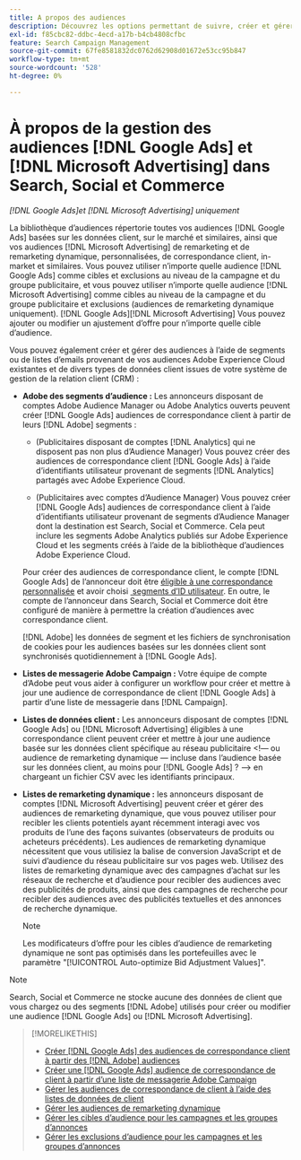 ```yaml
---
title: A propos des audiences
description: Découvrez les options permettant de suivre, créer et gérer les audiences  [!DNL Google Ads] et  [!DNL Microsoft Advertising] .
exl-id: f85cbc82-ddbc-4ecd-a17b-b4cb4808cfbc
feature: Search Campaign Management
source-git-commit: 67fe8581832dc0762d62908d01672e53cc95b847
workflow-type: tm+mt
source-wordcount: '528'
ht-degree: 0%

---
```


# À propos de la gestion des audiences [!DNL Google Ads] et [!DNL Microsoft Advertising] dans Search, Social et Commerce

*[!DNL Google Ads]et [!DNL Microsoft Advertising] uniquement*

La bibliothèque d’audiences répertorie toutes vos audiences [!DNL Google Ads] basées sur les données client, sur le marché et similaires, ainsi que vos audiences [!DNL Microsoft Advertising] de remarketing et de remarketing dynamique, personnalisées, de correspondance client, in-market et similaires. Vous pouvez utiliser n’importe quelle audience [!DNL Google Ads] comme cibles et exclusions au niveau de la campagne et du groupe publicitaire, et vous pouvez utiliser n’importe quelle audience [!DNL Microsoft Advertising] comme cibles au niveau de la campagne et du groupe publicitaire et exclusions (audiences de remarketing dynamique uniquement). [!DNL Google Ads][!DNL Microsoft Advertising] Vous pouvez ajouter ou modifier un ajustement d’offre pour n’importe quelle cible d’audience.

Vous pouvez également créer et gérer des audiences à l’aide de segments ou de listes d’emails provenant de vos audiences Adobe Experience Cloud existantes et de divers types de données client issues de votre système de gestion de la relation client (CRM) :

* **Adobe des segments d’audience :** Les annonceurs disposant de comptes Adobe Audience Manager ou Adobe Analytics ouverts peuvent créer [!DNL Google Ads] audiences de correspondance client à partir de leurs [!DNL Adobe] segments :

   * (Publicitaires disposant de comptes [!DNL Analytics] qui ne disposent pas non plus d’Audience Manager) Vous pouvez créer des audiences de correspondance client [!DNL Google Ads] à l’aide d’identifiants utilisateur provenant de segments [!DNL Analytics] partagés avec Adobe Experience Cloud.

   * (Publicitaires avec comptes d’Audience Manager) Vous pouvez créer [!DNL Google Ads] audiences de correspondance client à l’aide d’identifiants utilisateur provenant de segments d’Audience Manager dont la destination est Search, Social et Commerce. Cela peut inclure les segments Adobe Analytics publiés sur Adobe Experience Cloud et les segments créés à l’aide de la bibliothèque d’audiences Adobe Experience Cloud.

  Pour créer des audiences de correspondance client, le compte [!DNL Google Ads] de l’annonceur doit être [éligible à une correspondance personnalisée](https://support.google.com/adspolicy/answer/6299717) et avoir choisi [&#x200B; segments d’ID utilisateur](https://support.google.com/google-ads/answer/9199250). En outre, le compte de l’annonceur dans Search, Social et Commerce doit être configuré de manière à permettre la création d’audiences avec correspondance client.

  [!DNL Adobe] les données de segment et les fichiers de synchronisation de cookies pour les audiences basées sur les données client sont synchronisés quotidiennement à [!DNL Google Ads].

* **Listes de messagerie Adobe Campaign :** Votre équipe de compte d’Adobe peut vous aider à configurer un workflow pour créer et mettre à jour une audience de correspondance de client [!DNL Google Ads] à partir d’une liste de messagerie dans [!DNL Campaign].

* **Listes de données client :** Les annonceurs disposant de comptes [!DNL Google Ads] ou [!DNL Microsoft Advertising] éligibles à une correspondance client peuvent créer et mettre à jour une audience basée sur les données client spécifique au réseau publicitaire &lt;!— ou audience de remarketing dynamique — incluse dans l’audience basée sur les données client, au moins pour [!DNL Google Ads] ? —> en chargeant un fichier CSV avec les identifiants principaux.

* **Listes de remarketing dynamique :** les annonceurs disposant de comptes [!DNL Microsoft Advertising] peuvent créer et gérer des audiences de remarketing dynamique, que vous pouvez utiliser pour recibler les clients potentiels ayant récemment interagi avec vos produits de l’une des façons suivantes (observateurs de produits ou acheteurs précédents). Les audiences de remarketing dynamique nécessitent que vous utilisiez la balise de conversion JavaScript et de suivi d’audience du réseau publicitaire sur vos pages web. Utilisez des listes de remarketing dynamique avec des campagnes d’achat sur les réseaux de recherche et d’audience pour recibler des audiences avec des publicités de produits, ainsi que des campagnes de recherche pour recibler des audiences avec des publicités textuelles et des annonces de recherche dynamique. <!--[For [!DNL Google Ads], these are technically included in a customer data-based audience, so word this all carefully when we add support for them.]-->

  >[!NOTE]
  >
  >Les modificateurs d’offre pour les cibles d’audience de remarketing dynamique ne sont pas optimisés dans les portefeuilles avec le paramètre &quot;[!UICONTROL Auto-optimize Bid Adjustment Values]&quot;.

>[!NOTE]
>
>Search, Social et Commerce ne stocke aucune des données de client que vous chargez ou des segments [!DNL Adobe] utilisés pour créer ou modifier une audience [!DNL Google Ads] ou [!DNL Microsoft Advertising].

>[!MORELIKETHIS]
>
>* [Créer [!DNL Google Ads]  des audiences de correspondance client à partir des  [!DNL Adobe] audiences](google-audience-from-adobe-audience.md)
>* [Créer une  [!DNL Google Ads] audience de correspondance de client à partir d’une liste de messagerie Adobe Campaign](google-audience-from-campaign-email-list.md)
>* [Gérer les audiences de correspondance de client à l’aide des listes de données de client](audience-from-customer-data-list.md)
>* [Gérer les audiences de remarketing dynamique](audience-dynamic-remarketing-manage.md)
>* [Gérer les cibles d’audience pour les campagnes et les groupes d’annonces](audience-targets-manage.md)
>* [Gérer les exclusions d’audience pour les campagnes et les groupes d’annonces](audience-exclusions-manage.md)
